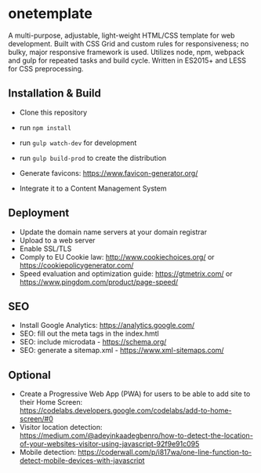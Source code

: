 # onetemplate
A multi-purpose, adjustable, light-weight HTML/CSS template for web development.
Built with CSS Grid and custom rules for responsiveness; no bulky, major responsive framework is used.
Utilizes node, npm, webpack and gulp for repeated tasks and build cycle.
Written in ES2015+ and LESS for CSS preprocessing.

## Installation & Build
- Clone this repository
- run `npm install`
- run `gulp watch-dev` for development
- run `gulp build-prod` to create the distribution

- Generate favicons: https://www.favicon-generator.org/
- Integrate it to a Content Management System

## Deployment
- Update the domain name servers at your domain registrar
- Upload to a web server
- Enable SSL/TLS
- Comply to EU Cookie law: http://www.cookiechoices.org/ or https://cookiepolicygenerator.com/
- Speed evaluation and optimization guide: https://gtmetrix.com/ or https://www.pingdom.com/product/page-speed/

## SEO
- Install Google Analytics: https://analytics.google.com/
- SEO: fill out the meta tags in the index.hmtl
- SEO: include microdata - https://schema.org/
- SEO: generate a sitemap.xml - https://www.xml-sitemaps.com/

## Optional
- Create a Progressive Web App (PWA) for users to be able to add site to their Home Screen: https://codelabs.developers.google.com/codelabs/add-to-home-screen/#0
- Visitor location detection: https://medium.com/@adeyinkaadegbenro/how-to-detect-the-location-of-your-websites-visitor-using-javascript-92f9e91c095
- Mobile detection: https://coderwall.com/p/i817wa/one-line-function-to-detect-mobile-devices-with-javascript
